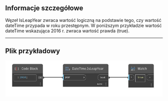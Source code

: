 ## Informacje szczegółowe
Węzeł IsLeapYear zwraca wartość logiczną na podstawie tego, czy wartość dateTime przypada w roku przestępnym. W poniższym przykładzie wartość dateTime wskazująca 2016 r. zwraca wartość prawda (true).
___
## Plik przykładowy

![IsLeapYear](./DSCore.DateTime.IsLeapYear_img.jpg)

